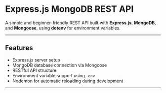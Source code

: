 # Express.js MongoDB REST API

A simple and beginner-friendly REST API built with **Express.js**, **MongoDB**, and **Mongoose**, using **dotenv** for environment variables.

---

## Features

- Express.js server setup
- MongoDB database connection via Mongoose
- RESTful API structure
- Environment variable support using `.env`
- Nodemon for automatic reloading during development

---

